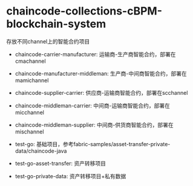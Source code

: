 # chaincode-collections-cBPM-blockchain-system



存放不同channel上的智能合约项目

- chaincode-carrier-manufacturer: 运输商-生产商智能合约，部署在cmachannel
- chaincode-manufacturer-middleman: 生产商-中间商智能合约，部署在mamichannel
- chaincode-supplier-carrier: 供应商-运输商智能合约，部署在scchannel
- chaincode-middleman-carrier: 中间商-运输商智能合约，部署在micchannel
- chaincode-middleman-supplier: 中间商-供货商智能合约，部署在mischannel

- test-go: 基础项目，参考fabric-samples/asset-transfer-private-data/chaincode-java
- test-go-asset-transfer: 资产转移项目
- test-go-private-data: 资产转移项目+私有数据


